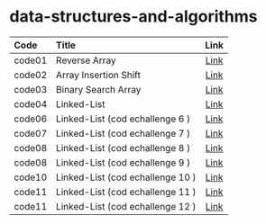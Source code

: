 # data-structures-and-algorithms



| Code   | Title                           |                       Link                       |
|:-------|:--------------------------------|:------------------------------------------------:|
| code01 | Reverse Array                   |      [Link](./arrayrev/ChallengeREADME.md)       |
| code02 | Array Insertion Shift           | [Link](./array-insert-shift/ChallengeReadne2.md) |
| code03 | Binary Search Array             |    [Link](./binarySearch/ChallengeReadme.md)     |
| code04 | Linked-List                     |          [Link](./linkedList/ReadMe.md)          |
| code06 | Linked-List (cod echallenge 6 ) |         [Link](./linkedList/readme6.md)          |
| code07 | Linked-List (cod echallenge 7 ) |         [Link](./linkedList/readme7.md)          |
| code08 | Linked-List (cod echallenge 8 ) |         [Link](./linkedList/readme8.md)          |
| code08 | Linked-List (cod echallenge 9 ) |         [Link](./linkedList/readme9.md)          |
| code10 | Linked-List (cod echallenge 10 )|          [Link](./stackAndQueue/readme.md)       |
| code11 | Linked-List (cod echallenge 11 )|          [Link](./stackAndQueue/readme11.md)     |
| code11 | Linked-List (cod echallenge 12 )|          [Link](./stackAndQueue/readme12.md)     |


